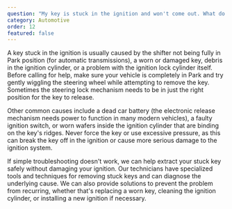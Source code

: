 ```yaml
---
question: "My key is stuck in the ignition and won't come out. What do I do?"
category: Automotive
order: 12
featured: false
---
```


A key stuck in the ignition is usually caused by the shifter not being fully in Park position (for automatic transmissions), a worn or damaged key, debris in the ignition cylinder, or a problem with the ignition lock cylinder itself. Before calling for help, make sure your vehicle is completely in Park and try gently wiggling the steering wheel while attempting to remove the key. Sometimes the steering lock mechanism needs to be in just the right position for the key to release.

Other common causes include a dead car battery (the electronic release mechanism needs power to function in many modern vehicles), a faulty ignition switch, or worn wafers inside the ignition cylinder that are binding on the key's ridges. Never force the key or use excessive pressure, as this can break the key off in the ignition or cause more serious damage to the ignition system.

If simple troubleshooting doesn't work, we can help extract your stuck key safely without damaging your ignition. Our technicians have specialized tools and techniques for removing stuck keys and can diagnose the underlying cause. We can also provide solutions to prevent the problem from recurring, whether that's replacing a worn key, cleaning the ignition cylinder, or installing a new ignition if necessary.
